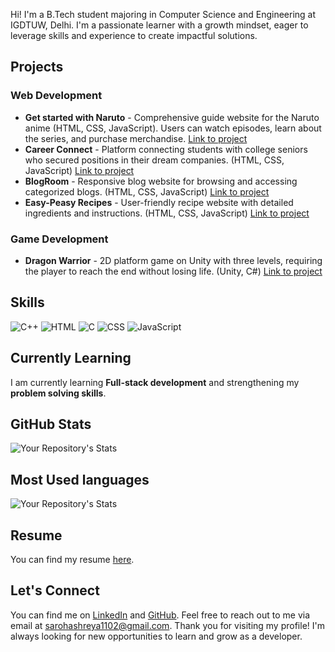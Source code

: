 Hi! I'm a B.Tech student majoring in Computer Science and Engineering at IGDTUW, Delhi. I'm a passionate learner with a growth mindset, eager to leverage skills and experience to create impactful solutions.
## Projects
### Web Development
* **Get started with Naruto** - Comprehensive guide website for the Naruto anime (HTML, CSS, JavaScript). Users can watch episodes, learn about the series, and purchase merchandise. [Link to project](https://github.com/shreyaa26/Get-started-with-Naruto)
*  **Career Connect** - Platform connecting students with college seniors who secured positions in their dream companies. (HTML, CSS, JavaScript) [Link to project](https://github.com/shreyaa26/Career-Connect)
* **BlogRoom** - Responsive blog website for browsing and accessing categorized blogs. (HTML, CSS, JavaScript) [Link to project](https://github.com/shreyaa26/BlogRoom)
* **Easy-Peasy Recipes** - User-friendly recipe website with detailed ingredients and instructions. (HTML, CSS, JavaScript) [Link to project](https://shreyaa26.github.io/Easy-Peasy-Recipes/)
### Game Development
* **Dragon Warrior** - 2D platform game on Unity with three levels, requiring the player to reach the end without losing life. (Unity, C#) [Link to project](https://github.com/shreyaa26/Dragon-Warrior)

## Skills
![C++](https://img.icons8.com/color/48/000000/c-plus-plus-logo.png) ![HTML](https://img.icons8.com/color/48/000000/html-5.png) ![C](https://img.icons8.com/color/48/000000/c-programming.png) ![CSS](https://img.icons8.com/color/48/000000/css3.png) ![JavaScript](https://img.icons8.com/color/48/000000/javascript.png)


## Currently Learning
I am currently learning **Full-stack development** and strengthening my **problem solving skills**.

## GitHub Stats

![Your Repository's Stats](https://github-readme-stats.vercel.app/api?username=shreyaa26&show_icons=true)

## Most Used languages
![Your Repository's Stats](https://github-readme-stats.vercel.app/api/top-langs/?username=shreyaa26&theme=blue-green)

## Resume
You can find my resume [here](https://drive.google.com/file/d/1uS-NdFNBdjSt0YHApgoKtjZ7JYs7nbDH/view?usp=sharing).
## Let's Connect
You can find me on [LinkedIn](https://www.linkedin.com/in/shreya-saroha-a9222922a/) and [GitHub](https://github.com/shreyaa26). Feel free to reach out to me via email at sarohashreya1102@gmail.com. Thank you for visiting my profile! I'm always looking for new opportunities to learn and grow as a developer.


